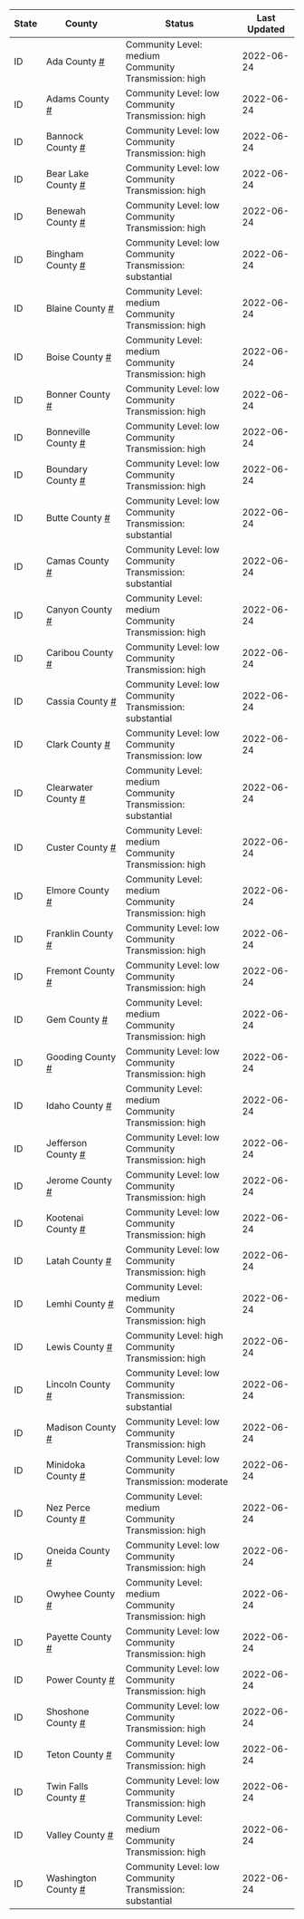 State | County | Status | Last Updated
--- | --- | --- | --- 
ID | Ada County <a href="#ada_county">#</a> | <a name="ada_county"></a>Community Level: medium<br/>Community Transmission: high | 2022-06-24
ID | Adams County <a href="#adams_county">#</a> | <a name="adams_county"></a>Community Level: low<br/>Community Transmission: high | 2022-06-24
ID | Bannock County <a href="#bannock_county">#</a> | <a name="bannock_county"></a>Community Level: low<br/>Community Transmission: high | 2022-06-24
ID | Bear Lake County <a href="#bear_lake_county">#</a> | <a name="bear_lake_county"></a>Community Level: low<br/>Community Transmission: high | 2022-06-24
ID | Benewah County <a href="#benewah_county">#</a> | <a name="benewah_county"></a>Community Level: low<br/>Community Transmission: high | 2022-06-24
ID | Bingham County <a href="#bingham_county">#</a> | <a name="bingham_county"></a>Community Level: low<br/>Community Transmission: substantial | 2022-06-24
ID | Blaine County <a href="#blaine_county">#</a> | <a name="blaine_county"></a>Community Level: medium<br/>Community Transmission: high | 2022-06-24
ID | Boise County <a href="#boise_county">#</a> | <a name="boise_county"></a>Community Level: medium<br/>Community Transmission: high | 2022-06-24
ID | Bonner County <a href="#bonner_county">#</a> | <a name="bonner_county"></a>Community Level: low<br/>Community Transmission: high | 2022-06-24
ID | Bonneville County <a href="#bonneville_county">#</a> | <a name="bonneville_county"></a>Community Level: low<br/>Community Transmission: high | 2022-06-24
ID | Boundary County <a href="#boundary_county">#</a> | <a name="boundary_county"></a>Community Level: low<br/>Community Transmission: high | 2022-06-24
ID | Butte County <a href="#butte_county">#</a> | <a name="butte_county"></a>Community Level: low<br/>Community Transmission: substantial | 2022-06-24
ID | Camas County <a href="#camas_county">#</a> | <a name="camas_county"></a>Community Level: low<br/>Community Transmission: substantial | 2022-06-24
ID | Canyon County <a href="#canyon_county">#</a> | <a name="canyon_county"></a>Community Level: medium<br/>Community Transmission: high | 2022-06-24
ID | Caribou County <a href="#caribou_county">#</a> | <a name="caribou_county"></a>Community Level: low<br/>Community Transmission: high | 2022-06-24
ID | Cassia County <a href="#cassia_county">#</a> | <a name="cassia_county"></a>Community Level: low<br/>Community Transmission: substantial | 2022-06-24
ID | Clark County <a href="#clark_county">#</a> | <a name="clark_county"></a>Community Level: low<br/>Community Transmission: low | 2022-06-24
ID | Clearwater County <a href="#clearwater_county">#</a> | <a name="clearwater_county"></a>Community Level: medium<br/>Community Transmission: substantial | 2022-06-24
ID | Custer County <a href="#custer_county">#</a> | <a name="custer_county"></a>Community Level: medium<br/>Community Transmission: high | 2022-06-24
ID | Elmore County <a href="#elmore_county">#</a> | <a name="elmore_county"></a>Community Level: medium<br/>Community Transmission: high | 2022-06-24
ID | Franklin County <a href="#franklin_county">#</a> | <a name="franklin_county"></a>Community Level: low<br/>Community Transmission: high | 2022-06-24
ID | Fremont County <a href="#fremont_county">#</a> | <a name="fremont_county"></a>Community Level: low<br/>Community Transmission: high | 2022-06-24
ID | Gem County <a href="#gem_county">#</a> | <a name="gem_county"></a>Community Level: medium<br/>Community Transmission: high | 2022-06-24
ID | Gooding County <a href="#gooding_county">#</a> | <a name="gooding_county"></a>Community Level: low<br/>Community Transmission: high | 2022-06-24
ID | Idaho County <a href="#idaho_county">#</a> | <a name="idaho_county"></a>Community Level: medium<br/>Community Transmission: high | 2022-06-24
ID | Jefferson County <a href="#jefferson_county">#</a> | <a name="jefferson_county"></a>Community Level: low<br/>Community Transmission: high | 2022-06-24
ID | Jerome County <a href="#jerome_county">#</a> | <a name="jerome_county"></a>Community Level: low<br/>Community Transmission: high | 2022-06-24
ID | Kootenai County <a href="#kootenai_county">#</a> | <a name="kootenai_county"></a>Community Level: low<br/>Community Transmission: high | 2022-06-24
ID | Latah County <a href="#latah_county">#</a> | <a name="latah_county"></a>Community Level: low<br/>Community Transmission: high | 2022-06-24
ID | Lemhi County <a href="#lemhi_county">#</a> | <a name="lemhi_county"></a>Community Level: medium<br/>Community Transmission: high | 2022-06-24
ID | Lewis County <a href="#lewis_county">#</a> | <a name="lewis_county"></a>Community Level: high<br/>Community Transmission: high | 2022-06-24
ID | Lincoln County <a href="#lincoln_county">#</a> | <a name="lincoln_county"></a>Community Level: low<br/>Community Transmission: substantial | 2022-06-24
ID | Madison County <a href="#madison_county">#</a> | <a name="madison_county"></a>Community Level: low<br/>Community Transmission: high | 2022-06-24
ID | Minidoka County <a href="#minidoka_county">#</a> | <a name="minidoka_county"></a>Community Level: low<br/>Community Transmission: moderate | 2022-06-24
ID | Nez Perce County <a href="#nez_perce_county">#</a> | <a name="nez_perce_county"></a>Community Level: medium<br/>Community Transmission: high | 2022-06-24
ID | Oneida County <a href="#oneida_county">#</a> | <a name="oneida_county"></a>Community Level: low<br/>Community Transmission: high | 2022-06-24
ID | Owyhee County <a href="#owyhee_county">#</a> | <a name="owyhee_county"></a>Community Level: medium<br/>Community Transmission: high | 2022-06-24
ID | Payette County <a href="#payette_county">#</a> | <a name="payette_county"></a>Community Level: low<br/>Community Transmission: high | 2022-06-24
ID | Power County <a href="#power_county">#</a> | <a name="power_county"></a>Community Level: low<br/>Community Transmission: high | 2022-06-24
ID | Shoshone County <a href="#shoshone_county">#</a> | <a name="shoshone_county"></a>Community Level: low<br/>Community Transmission: high | 2022-06-24
ID | Teton County <a href="#teton_county">#</a> | <a name="teton_county"></a>Community Level: low<br/>Community Transmission: high | 2022-06-24
ID | Twin Falls County <a href="#twin_falls_county">#</a> | <a name="twin_falls_county"></a>Community Level: low<br/>Community Transmission: high | 2022-06-24
ID | Valley County <a href="#valley_county">#</a> | <a name="valley_county"></a>Community Level: medium<br/>Community Transmission: high | 2022-06-24
ID | Washington County <a href="#washington_county">#</a> | <a name="washington_county"></a>Community Level: low<br/>Community Transmission: substantial | 2022-06-24
